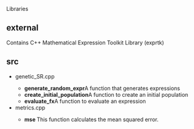 Libraries

<h2> external </h2>
Contains C++  Mathematical  Expression  Toolkit  Library (exprtk)

<h2> src </h2>
<ul>
	<li>genetic_SR.cpp</li>
		<ul>
			<li><strong>generate_random_expr</strong>A function that generates expressions</li>
			<li><strong>create_initial_population</strong>A function to create an initial population</li>
			<li><strong>evaluate_fx</strong>A function to evaluate an expression</li>
		</ul>
	<li>metrics.cpp</li>
		<ul>
			<li><strong> mse </strong> This function calculates the mean squared error. </li>
		</ul>
</ul>